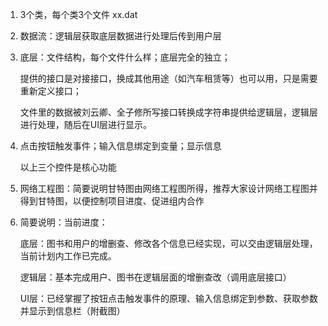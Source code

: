 1. 3个类，每个类3个文件 xx.dat

2. 数据流：逻辑层获取底层数据进行处理后传到用户层

3. 底层：文件结构，每个文件什么样；底层完全的独立；

   提供的接口是对接接口，换成其他用途（如汽车租赁等）也可以用，只是需要重新定义接口；

   文件里的数据被刘云卿、全子修所写接口转换成字符串提供给逻辑层，逻辑层进行处理，随后在UI层进行显示。

4. 点击按钮触发事件；输入信息绑定到变量；显示信息

   以上三个控件是核心功能

5. 网络工程图：简要说明甘特图由网络工程图所得，推荐大家设计网络工程图并得到甘特图，以便控制项目进度、促进组内合作

6. 简要说明：当前进度：

   底层：图书和用户的增删查、修改各个信息已经实现，可以交由逻辑层处理，当前计划内工作已完成。

   逻辑层：基本完成用户、图书在逻辑层面的增删查改（调用底层接口）

   UI层：已经掌握了按钮点击触发事件的原理、输入信息绑定到参数、获取参数并显示到信息栏（附截图）

   